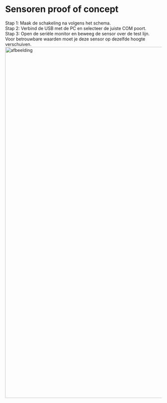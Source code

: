 # Sensoren proof of concept

Stap 1: Maak de schakeling na volgens het schema.  
Stap 2: Verbind de USB met de PC en selecteer de juiste COM poort.  
Stap 3: Open de seriële monitor en beweeg de sensor over de test lijn.  
Voor betrouwbare waarden moet je deze sensor op dezelfde hoogte verschuiven.  
<img width="2000" height="1125" alt="afbeelding" src="https://github.com/user-attachments/assets/c405abb1-ec14-4ab6-9d88-1158b5900a40" />

